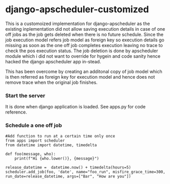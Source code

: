 # django-apscheduler-customized
This is a customoized implementation for django-apscheduler as the existing inplementation did not allow saving execution details in case of one off jobs as the job gets deleted when there is no future schedule. Since the job execution model refers job model as foreign key so execution details go missing as soon as the one off job completes execution leaving no trace to check the pos execution status. The job deletion is done by apscheduler module which i did not want to override for hygein and code sanity hence hacked the django apscheduler app in-stead.

This has been overcome by creating an additonal copy of job model which is then referred as foreign key for execution model and hence does not remove trace when the original job finishes.


### Start the server
It is done when django application is loaded. See apps.py for code reference.

### Schedule a one off job
```
#Add function to run at a certain time only once
from apps import scheduler
from datetime import datetime, timedelta

def foo(message, who):
    print(f"Hi {who.lower()}, {message}")

release_datetime =  datetime.now() + timedelta(hours=5)
scheduler.add_job(foo, 'date', name="foo_run", misfire_grace_time=300, run_date=release_datetime, args=["Bar", "How are you"])
```
